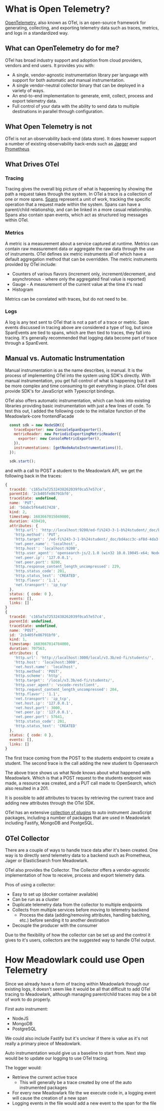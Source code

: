 
# What is Open Telemetry?

[OpenTelemetry](https://opentelemetry.io/), also known as OTel, is an
open-source framework for generating, collecting, and exporting telemetry data
such as traces, metrics, and logs in a standardized way.

## What can OpenTelemetry do for me?

OTel has broad industry support and adoption from cloud providers, vendors and
end users. It provides you with:

- A single, vendor-agnostic instrumentation library per language with support
  for both automatic and manual instrumentation.
- A single vendor-neutral collector binary that can be deployed in a variety of
  ways.
- An end-to-end implementation to generate, emit, collect, process and export
  telemetry data.
- Full control of your data with the ability to send data to multiple
  destinations in parallel through configuration.

## What Open Telemetry is not

OTel is not an observability back-end (data store). It does however support a
number of existing observability back-ends such as
[Jaeger](https://www.jaegertracing.io/) and [Prometheus](https://prometheus.io/)

## What Drives OTel

### Tracing

Tracing gives the overall big picture of what is happening by showing the path a
request takes through the system. In OTel a trace is a collection of one or more
spans.
[Spans](https://opentelemetry.io/docs/concepts/observability-primer/#spans)
represent a unit of work, tracking the specific operation that a request made
within the system. Spans can have a parent/child relationship, and can be linked
in a more casual relationship. Spans also contain span events, which act as
structured log messages within OTel.

### Metrics

A metric is a measurement about a service captured at runtime. Metrics can
contain raw measurement data or aggregate the raw data through the use of
instruments.  OTel defines six metric instruments all of which have a default
aggregation method that can be overridden. The metric instruments provided by
OTel include:

- Counters of various flavors (increment only, increment/decrement, and
  asynchronous - where only the aggregated final value is reported)
- Gauge - A measurement of the current value at the time it's read
- Histogram

Metrics can be correlated with traces, but do not need to be.

### Logs

A log is any text sent to OTel that is not a part of a trace or metric. Span
events discussed in tracing above are considered a type of log, but since
SpanEvents are tied to spans, which are then tied to traces, they fall into
tracing. It's generally recommended that logging data become part of trace
through a SpanEvent.

## Manual vs. Automatic Instrumentation

Manual instrumentation is as the name describes, is manual. It is the process of
implementing OTel into the system using SDK's directly. With manual
instrumentation, you get full control of what is happening but it will be more
complex and time consuming to get everything in place. OTel does provide SDK's
for JavaScript with Typescript bindings.

OTel also offers automatic instrumentation, which can hook into existing
libraries providing basic instrumentation with just a few lines of code. To test
this out, I added the following code to the initialize function of the
Meadowlark-core frontendFacade

```JavaScript
  const sdk = new NodeSDK({
    traceExporter: new ConsoleSpanExporter(),
    metricReader: new PeriodicExportingMetricReader({
      exporter: new ConsoleMetricExporter(),
    }),
    instrumentations: [getNodeAutoInstrumentations()],
  });

  sdk.start();
```

and with a call to POST a student to the Meadowlark API, we get the following
back in the traces:

```JavaScript
{
  traceId: 'c165a7a72532438262039f0ca57e57c4',
  parentId: '2cb405fe86791bf0',
  traceState: undefined,
  name: 'PUT',
  id: '5dabc5f64a017428',
  kind: 2,
  timestamp: 1683667015049000,
  duration: 439410,
  attributes: {
    'http.url': 'http://localhost:9200/ed-fi%243-3-1-b%24student/_doc/bd4acc3c-af8d-4da3-88ea-e232d3068427?refresh=true',
    'http.method': 'PUT',
    'http.target': '/ed-fi%243-3-1-b%24student/_doc/bd4acc3c-af8d-4da3-88ea-e232d3068427?refresh=true',
    'net.peer.name': 'localhost',
    'http.host': 'localhost:9200',
    'http.user_agent': 'opensearch-js/2.1.0 (win32 10.0.19045-x64; Node.js v16.14.0)',
    'net.peer.ip': '127.0.0.1',
    'net.peer.port': 9200,
    'http.response_content_length_uncompressed': 229,
    'http.status_code': 201,
    'http.status_text': 'CREATED',
    'http.flavor': '1.1',
    'net.transport': 'ip_tcp'
  },
  status: { code: 0 },
  events: [],
  links: []
}
{
  traceId: 'c165a7a72532438262039f0ca57e57c4',
  parentId: undefined,
  traceState: undefined,
  name: 'POST',
  id: '2cb405fe86791bf0',
  kind: 1,
  timestamp: 1683667014784000,
  duration: 707563,
  attributes: {
    'http.url': 'http://localhost:3000/local/v3.3b/ed-fi/students/',
    'http.host': 'localhost:3000',
    'net.host.name': 'localhost',
    'http.method': 'POST',
    'http.scheme': 'http',
    'http.target': '/local/v3.3b/ed-fi/students/',
    'http.user_agent': 'vscode-restclient',
    'http.request_content_length_uncompressed': 204,
    'http.flavor': '1.1',
    'net.transport': 'ip_tcp',
    'net.host.ip': '127.0.0.1',
    'net.host.port': 3000,
    'net.peer.ip': '127.0.0.1',
    'net.peer.port': 57641,
    'http.status_code': 201,
    'http.status_text': 'CREATED'
  },
  status: { code: 0 },
  events: [],
  links: []
}

```

The first trace coming from the POST to the students endpoint to create a
student. The second trace is the call adding the new student to Opensearch

The above trace shows us what Node knows about what happened with Meadowlark.
Which is that a POST request to the students endpoint was made, a resource was
created, and a PUT call made to OpenSearch, which also resulted in a 201.

It is possible to add attributes to traces by retrieving the current trace and
adding new attributes through the OTel SDK.

OTel has an extensive [collection of
plugins](https://opentelemetry.io/ecosystem/registry/?language=js&component=instrumentation)
to auto instrument JavaScript packages, including a number of packages that are
used in Meadowlark including Fastify, MongoDB and PostgeSQL.

## OTel Collector

There are a couple of ways to handle trace data after it's been created. One way
is to directly send telemetry data to a backend such as Prometheus, Jager or
ElasticSearch from Meadowlark.

OTel also provides the Collector. The Collector offers a vendor-agnostic
implementation of how to receive, process and export telemetry data.

Pros of using a collector:

- Easy to set up (docker container available)
- Can be run as a cluster
- Duplicate telemetry data from the collector to multiple endpoints
- Collects from multiple services before moving to telemetry backend
  - Process the data (adding/removing attributes, handling batching, etc.)
    before sending it to another destination
- Decouple the producer with the consumer

Due to the flexibility of how the collector can be set up and the control it
gives to it's users, collectors are the suggested way to handle OTel output.

# How Meadowlark could use Open Telemetry

Since we already have a form of tracing within Meadowlark through our existing
logs, it doesn't seem like it would be all that difficult to add OTel tracing to
Meadowlark, although managing parent/child traces may be a bit of work to do
properly.

First auto instrument:

- NodeJS
- MongoDB
- PostgreSQL

We could also include Fastify but it's unclear if there is value as it's not
really a primary piece of Meadowlark.

Auto instrumentation would give us a baseline to start from. Next step would be
to update our logging to use OTel tracing.

The logger would:

- Retrieve the current active trace
  - This will generally be a trace created by one of the auto instrumented
    packages
- For every new Meadowlark file the we execute code in, a logging event will
  cause the creation of a new span
- Logging events in the file would add a new event to the span for the file
